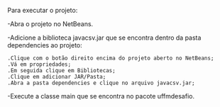 Para executar o projeto:

-Abra o projeto no NetBeans.

-Adicione a biblioteca javacsv.jar que se encontra dentro da pasta dependencies ao projeto:

	.Clique com o botão direito encima do projeto aberto no NetBeans;
	.Vá em propriedades;
	.Em seguida clique em Bibliotecas;
	.Clique em adicionar JAR/Pasta;
	.Abra a pasta dependencies e clique no arquivo javacsv.jar;
  
-Execute a classe main que se encontra no pacote uffmdesafio.
